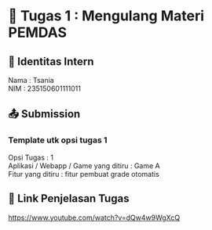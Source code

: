 # 📁 Tugas 1 : Mengulang Materi PEMDAS

## 👤 Identitas Intern
Nama : Tsania           
NIM  : 235150601111011

## 📤 Submission

### Template utk opsi tugas 1
Opsi Tugas : 1        
Aplikasi / Webapp / Game yang ditiru : Game A     
Fitur yang ditiru : fitur pembuat grade otomatis   


## 🔗 Link Penjelasan Tugas

https://www.youtube.com/watch?v=dQw4w9WgXcQ

